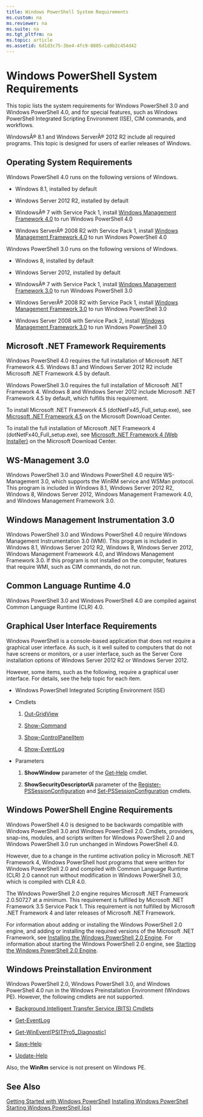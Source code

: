 ```yaml
---
title: Windows PowerShell System Requirements
ms.custom: na
ms.reviewer: na
ms.suite: na
ms.tgt_pltfrm: na
ms.topic: article
ms.assetid: 6d1d3c75-3be4-4fc9-8805-ca9b2c454d42
---
```

# Windows PowerShell System Requirements
This topic lists the system requirements for Windows PowerShell 3.0 and Windows PowerShell 4.0, and for special features, such as Windows PowerShell Integrated Scripting Environment (ISE), CIM commands, and workflows.

WindowsÂ® 8.1 and Windows ServerÂ® 2012 R2 include all required programs. This topic is designed for users of earlier releases of Windows.

## Operating System Requirements
Windows PowerShell 4.0 runs on the following versions of Windows.

-   Windows 8.1, installed by default

-   Windows Server 2012 R2, installed by default

-   WindowsÂ® 7 with Service Pack 1, install [Windows Management Framework 4.0](http://go.microsoft.com/fwlink/?LinkId=293881) to run Windows PowerShell 4.0

-   Windows ServerÂ® 2008 R2 with Service Pack 1, install [Windows Management Framework 4.0](http://go.microsoft.com/fwlink/?LinkId=293881) to run Windows PowerShell 4.0

Windows PowerShell 3.0 runs on the following versions of Windows.

-   Windows 8, installed by default

-   Windows Server 2012, installed by default

-   WindowsÂ® 7 with Service Pack 1, install [Windows Management Framework 3.0](http://www.microsoft.com/download/details.aspx?id=34595) to run Windows PowerShell 3.0

-   Windows ServerÂ® 2008 R2 with Service Pack 1, install [Windows Management Framework 3.0](http://www.microsoft.com/download/details.aspx?id=34595) to run Windows PowerShell 3.0

-   Windows Server 2008 with Service Pack 2, install [Windows Management Framework 3.0](http://www.microsoft.com/download/details.aspx?id=34595) to run Windows PowerShell 3.0

## Microsoft .NET Framework Requirements
Windows PowerShell 4.0 requires the full installation of Microsoft .NET Framework 4.5. Windows 8.1 and Windows Server 2012 R2 include Microsoft .NET Framework 4.5 by default.

Windows PowerShell 3.0 requires the full installation of Microsoft .NET Framework 4. Windows 8 and Windows Server 2012 include Microsoft .NET Framework 4.5 by default, which fulfills this requirement.

To install Microsoft .NET Framework 4.5 (dotNetFx45\_Full\_setup.exe), see [Microsoft .NET Framework 4.5](http://go.microsoft.com/fwlink/?LinkID=242919) on the Microsoft Download Center.

To install the full installation of Microsoft .NET Framework 4 (dotNetFx40\_Full\_setup.exe), see [Microsoft .NET Framework 4 (Web Installer)](http://go.microsoft.com/fwlink/?LinkID=212931) on the Microsoft Download Center.

## WS\-Management 3.0
Windows PowerShell 3.0 and Windows PowerShell 4.0 require WS\-Management 3.0, which supports the WinRM service and WSMan protocol. This program is included in Windows 8.1, Windows Server 2012 R2, Windows 8, Windows Server 2012, Windows Management Framework 4.0, and Windows Management Framework 3.0.

## Windows Management Instrumentation 3.0
Windows PowerShell 3.0 and Windows PowerShell 4.0 require Windows Management Instrumentation 3.0 (WMI). This program is included in Windows 8.1, Windows Server 2012 R2, Windows 8, Windows Server 2012, Windows Management Framework 4.0, and Windows Management Framework 3.0. If this program is not installed on the computer, features that require WMI, such as CIM commands, do not run.

## Common Language Runtime 4.0
Windows PowerShell 3.0 and Windows PowerShell 4.0 are compiled against Common Language Runtime (CLR) 4.0.

## Graphical User Interface Requirements
Windows PowerShell is a console\-based application that does not require a graphical user interface. As such, is it well suited to computers that do not have screens or monitors, or a user interface, such as the Server Core installation options of Windows Server 2012 R2 or Windows Server 2012.

However, some items, such as the following, require a graphical user interface. For details, see the help topic for each item.

-   Windows PowerShell Integrated Scripting Environment (ISE)

-   Cmdlets

    1.  [Out-GridView](https://technet.microsoft.com/en-us/library/70915a86-d753-464e-8349-cba02316154c)

    2.  [Show-Command](https://technet.microsoft.com/en-us/library/65bba50b-91a8-49d5-80a2-a30fc684ba41)

    3.  [Show-ControlPanelItem](https://technet.microsoft.com/en-us/library/0685d42c-37cc-498f-acf6-0ecfeb0cb162)

    4.  [Show-EventLog](https://technet.microsoft.com/en-us/library/a3b0f5ad-0438-42c7-915b-d1b4793a431c)

-   Parameters

    1.  **ShowWindow** parameter of the [Get-Help](https://technet.microsoft.com/en-us/library/1f46eeb4-49d7-4bec-bb29-395d9b42f54a) cmdlet.

    2.  **ShowSecurityDescriptorUi** parameter of the [Register-PSSessionConfiguration](https://technet.microsoft.com/en-us/library/e9152ae2-bd6d-4056-9bc7-dc1893aa29ea) and [Set-PSSessionConfiguration](https://technet.microsoft.com/en-us/library/b21fbad3-1759-4260-b206-dcb8431cd6ea) cmdlets.

## Windows PowerShell Engine Requirements
Windows PowerShell 4.0 is designed to be backwards compatible with Windows PowerShell 3.0 and Windows PowerShell 2.0. Cmdlets, providers, snap\-ins, modules, and scripts written for Windows PowerShell 2.0 and Windows PowerShell 3.0 run unchanged in Windows PowerShell 4.0.

However, due to a change in the runtime activation policy in Microsoft .NET Framework 4, Windows PowerShell host programs that were written for Windows PowerShell 2.0 and compiled with Common Language Runtime (CLR) 2.0 cannot run without modification in Windows PowerShell 3.0, which is compiled with CLR 4.0.

The Windows PowerShell 2.0 engine requires Microsoft .NET Framework 2.0.50727 at a minimum. This requirement is fulfilled by Microsoft .NET Framework 3.5 Service Pack 1. This requirement is not fulfilled by Microsoft .NET Framework 4 and later releases of Microsoft .NET Framework.

For information about adding or installing the Windows PowerShell 2.0 engine, and adding or installing the required versions of the Microsoft .NET Framework, see [Installing the Windows PowerShell 2.0 Engine](Installing-the-Windows-PowerShell-2.0-Engine.md). For information about starting the Windows PowerShell 2.0 engine, see [Starting the Windows PowerShell 2.0 Engine](Starting-the-Windows-PowerShell-2.0-Engine.md).

## Windows Preinstallation Environment
Windows PowerShell 2.0, Windows PowerShell 3.0, and Windows PowerShell 4.0 run in the Windows Preinstallation Environment (Windows PE). However, the following cmdlets are not supported.

-   [Background Intelligent Transfer Service (BITS) Cmdlets](http://go.microsoft.com/fwlink/?LinkId=257514)

-   [Get-EventLog](https://technet.microsoft.com/en-us/library/b4985b11-82bf-487d-928d-becd96fc0419)

-   [Get-WinEvent[PSITPro5_Diagnostic]](https://technet.microsoft.com/en-us/library/5fe94870-ed6b-4ce2-9500-93846cc65c95)

-   [Save-Help](https://technet.microsoft.com/en-us/library/aed94f90-b73f-4e25-a25d-7c18d9f161fa)

-   [Update-Help](https://technet.microsoft.com/en-us/library/93e1d870-ace6-432b-8778-8920291d7545)

Also, the **WinRm** service is not present on Windows PE.

## See Also
[Getting Started with Windows PowerShell](../getting-started/Getting-Started-with-Windows-PowerShell.md)
[Installing Windows PowerShell](Installing-Windows-PowerShell.md)
[Starting Windows PowerShell [ps]](https://technet.microsoft.com/en-us/library/8ec8c2d7-8e7c-4722-a3d2-498fe5739a8e)

